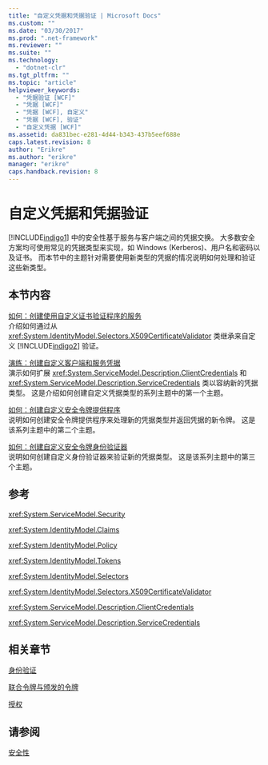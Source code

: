```yaml
---
title: "自定义凭据和凭据验证 | Microsoft Docs"
ms.custom: ""
ms.date: "03/30/2017"
ms.prod: ".net-framework"
ms.reviewer: ""
ms.suite: ""
ms.technology: 
  - "dotnet-clr"
ms.tgt_pltfrm: ""
ms.topic: "article"
helpviewer_keywords: 
  - "凭据验证 [WCF]"
  - "凭据 [WCF]"
  - "凭据 [WCF], 自定义"
  - "凭据 [WCF], 验证"
  - "自定义凭据 [WCF]"
ms.assetid: da831bec-e281-4d44-b343-437b5eef688e
caps.latest.revision: 8
author: "Erikre"
ms.author: "erikre"
manager: "erikre"
caps.handback.revision: 8
---
```

# 自定义凭据和凭据验证
[!INCLUDE[indigo1](../../../../includes/indigo1-md.md)] 中的安全性基于服务与客户端之间的凭据交换。  大多数安全方案均可使用常见的凭据类型来实现，如 Windows \(Kerberos\)、用户名和密码以及证书。  而本节中的主题针对需要使用新类型的凭据的情况说明如何处理和验证这些新类型。  
  
## 本节内容  
 [如何：创建使用自定义证书验证程序的服务](../../../../docs/framework/wcf/extending/how-to-create-a-service-that-employs-a-custom-certificate-validator.md)  
 介绍如何通过从 <xref:System.IdentityModel.Selectors.X509CertificateValidator> 类继承来自定义 [!INCLUDE[indigo2](../../../../includes/indigo2-md.md)] 验证。  
  
 [演练：创建自定义客户端和服务凭据](../../../../docs/framework/wcf/extending/walkthrough-creating-custom-client-and-service-credentials.md)  
 演示如何扩展 <xref:System.ServiceModel.Description.ClientCredentials> 和 <xref:System.ServiceModel.Description.ServiceCredentials> 类以容纳新的凭据类型。  这是介绍如何创建自定义凭据类型的系列主题中的第一个主题。  
  
 [如何：创建自定义安全令牌提供程序](../../../../docs/framework/wcf/extending/how-to-create-a-custom-security-token-provider.md)  
 说明如何创建安全令牌提供程序来处理新的凭据类型并返回凭据的新令牌。  这是该系列主题中的第二个主题。  
  
 [如何：创建自定义安全令牌身份验证器](../../../../docs/framework/wcf/extending/how-to-create-a-custom-security-token-authenticator.md)  
 说明如何创建自定义身份验证器来验证新的凭据类型。  这是该系列主题中的第三个主题。  
  
## 参考  
 <xref:System.ServiceModel.Security>  
  
 <xref:System.IdentityModel.Claims>  
  
 <xref:System.IdentityModel.Policy>  
  
 <xref:System.IdentityModel.Tokens>  
  
 <xref:System.IdentityModel.Selectors>  
  
 <xref:System.IdentityModel.Selectors.X509CertificateValidator>  
  
 <xref:System.ServiceModel.Description.ClientCredentials>  
  
 <xref:System.ServiceModel.Description.ServiceCredentials>  
  
## 相关章节  
 [身份验证](../../../../docs/framework/wcf/feature-details/authentication-in-wcf.md)  
  
 [联合令牌与颁发的令牌](../../../../docs/framework/wcf/feature-details/federation-and-issued-tokens.md)  
  
 [授权](../../../../docs/framework/wcf/feature-details/authorization-in-wcf.md)  
  
## 请参阅  
 [安全性](../../../../docs/framework/wcf/feature-details/security.md)